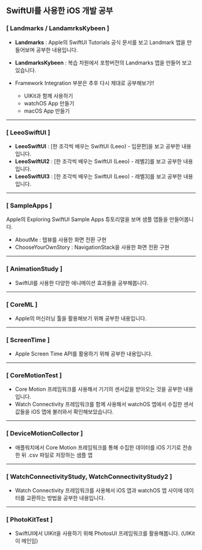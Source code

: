 ## SwiftUI를 사용한 iOS 개발 공부

### [ Landmarks / LandamrksKybeen ]
- **Landmarks** : Apple의 SwiftUI Tutorials 공식 문서를 보고 Landmark 앱을 만들어보며 공부한 내용입니다.
- **LandmarksKybeen** : 복습 차원에서 포항버전의 Landmarks 앱을 만들어 보고 있습니다.


- Framework Integration 부분은 추후 다시 제대로 공부해보기!!
  - UIKit과 함께 사용하기
  - watchOS App 만들기
  - macOS App 만들기


----
### [ LeeoSwiftUI ]
- **LeeoSwiftUI** : [한 조각씩 배우는 SwiftUI (Leeo) - 입문편]을 보고 공부한 내용입니다.
- **LeeoSwiftUI2** : [한 조각씩 배우는 SwiftUI (Leeo) - 레벨2]를 보고 공부한 내용입니다.
- **LeeoSwiftUI3** : [한 조각씩 배우는 SwiftUI (Leeo) - 레벨3]를 보고 공부한 내용입니다.


----
### [ SampleApps ]
Apple의 Exploring SwiftUI Sample Apps 튜토리얼을 보며 샘플 앱들을 만들어봅니다.

- AboutMe : 탭뷰를 사용한 화면 전환 구현
- ChooseYourOwnStory : NavigationStack을 사용한 화면 전환 구현


----
### [ AnimationStudy ]
- SwiftUI를 사용한 다양한 애니메이션 효과들을 공부해봅니다.


----
### [ CoreML ]
- Apple의 머신러닝 툴을 활용해보기 위해 공부한 내용입니다.


----
### [ ScreenTime ]
- Apple Screen Time API를 활용하기 위해 공부한 내용입니다.


----
### [ CoreMotionTest ]
- Core Motion 프레임워크를 사용해서 기기의 센서값을 받아오는 것을 공부한 내용입니다.
- Watch Connectivity 프레임워크를 함께 사용해서 watchOS 앱에서 수집한 센서값들을 iOS 앱에 불러와서 확인해보았습니다.

----
### [ DeviceMotionCollector ]
- 애플워치에서 Core Motion 프레임워크를 통해 수집한 데이터를 iOS 기기로 전송한 뒤 .csv 파일로 저장하는 샘플 앱

----
### [ WatchConnectivityStudy, WatchConnectivityStudy2 ]
- Watch Connectivity 프레임워크를 사용해서 iOS 앱과 watchOS 앱 사이에 데이터를 교환하는 방법을 공부한 내용입니다.


----
### [ PhotoKitTest ]
- SwiftUI에서 UIKit을 사용하기 위해 PhotosUI 프레임워크를 활용해봅니다. (UIKit이 메인임)